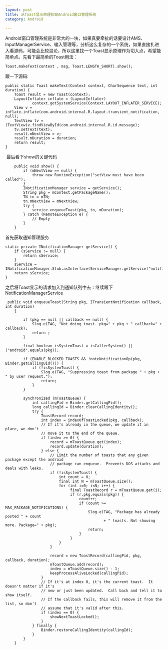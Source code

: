 ```yaml
---
layout: post
title: 从Toast显示原理初窥Android窗口管理系统 
category: Android

---
```

 
Android窗口管理系统是非常大的一块，如果真要牵扯的话要设计AMS、InputManagerService、输入管理等，分析这么复杂的一个系统，如果直接扎进入看源码，可能会比较混论，所以这里找一个Toast显示原理作为切入点，希望能简单点。先看下最简单的Toast用法：

	Toast.makeText(context , msg, Toast.LENGTH_SHORT).show(); 
跟一下源码:

    public static Toast makeText(Context context, CharSequence text, int duration) {
        Toast result = new Toast(context);
        LayoutInflater inflate = (LayoutInflater)
                context.getSystemService(Context.LAYOUT_INFLATER_SERVICE);
        View v = inflate.inflate(com.android.internal.R.layout.transient_notification, null);
        TextView tv = (TextView)v.findViewById(com.android.internal.R.id.message);
        tv.setText(text);
        result.mNextView = v;
        result.mDuration = duration;
        return result;
    }
 最后看下show的关键代码

	    public void show() {
	        if (mNextView == null) {
	            throw new RuntimeException("setView must have been called");
	        }
	        INotificationManager service = getService();
	        String pkg = mContext.getPackageName();
	        TN tn = mTN;
	        tn.mNextView = mNextView;
	        try {
	            service.enqueueToast(pkg, tn, mDuration);
	        } catch (RemoteException e) {
	            // Empty
	        }
	    } 
首先获取通知管理服务

    static private INotificationManager getService() {
        if (sService != null) {
            return sService;
        }
        sService = INotificationManager.Stub.asInterface(ServiceManager.getService("notification"));
        return sService;
    }  

之后将Toast显示的请求加入到通知队列中去：继续跟下NotificationManagerService
	
	 public void enqueueToast(String pkg, ITransientNotification callback, int duration)
	    {
	
	        if (pkg == null || callback == null) {
	            Slog.e(TAG, "Not doing toast. pkg=" + pkg + " callback=" + callback);
	            return ;
	        }
	
	        final boolean isSystemToast = isCallerSystem() || ("android".equals(pkg));
	
	        if (ENABLE_BLOCKED_TOASTS && !noteNotificationOp(pkg, Binder.getCallingUid())) {
	            if (!isSystemToast) {
	                Slog.e(TAG, "Suppressing toast from package " + pkg + " by user request.");
	                return;
	            }
	        }
	
	        synchronized (mToastQueue) {
	            int callingPid = Binder.getCallingPid();
	            long callingId = Binder.clearCallingIdentity();
	            try {
	                ToastRecord record;
	                int index = indexOfToastLocked(pkg, callback);
	                // If it's already in the queue, we update it in place, we don't
	                // move it to the end of the queue.
	                if (index >= 0) {
	                    record = mToastQueue.get(index);
	                    record.update(duration);
	                } else {
	                    // Limit the number of toasts that any given package except the android
	                    // package can enqueue.  Prevents DOS attacks and deals with leaks.
	                    if (!isSystemToast) {
	                        int count = 0;
	                        final int N = mToastQueue.size();
	                        for (int i=0; i<N; i++) {
	                             final ToastRecord r = mToastQueue.get(i);
	                             if (r.pkg.equals(pkg)) {
	                                 count++;
	                                 if (count >= MAX_PACKAGE_NOTIFICATIONS) {
	                                     Slog.e(TAG, "Package has already posted " + count
	                                            + " toasts. Not showing more. Package=" + pkg);
	                                     return;
	                                 }
	                             }
	                        }
	                    }
	
	                    record = new ToastRecord(callingPid, pkg, callback, duration);
	                    mToastQueue.add(record);
	                    index = mToastQueue.size() - 1;
	                    keepProcessAliveLocked(callingPid);
	                }
	                // If it's at index 0, it's the current toast.  It doesn't matter if it's
	                // new or just been updated.  Call back and tell it to show itself.
	                // If the callback fails, this will remove it from the list, so don't
	                // assume that it's valid after this.
	                if (index == 0) {
	                    showNextToastLocked();
	                }
	            } finally {
	                Binder.restoreCallingIdentity(callingId);
	            }
	        }
	    }


